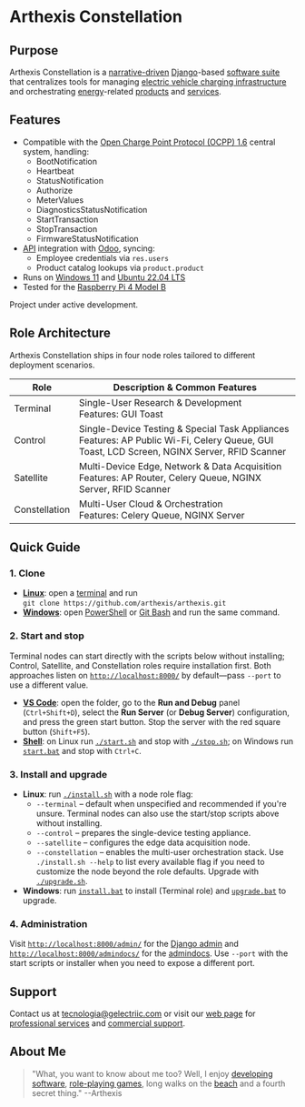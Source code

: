 # Arthexis Constellation

## Purpose

Arthexis Constellation is a [narrative-driven](https://en.wikipedia.org/wiki/Narrative) [Django](https://www.djangoproject.com/)-based [software suite](https://en.wikipedia.org/wiki/Software_suite) that centralizes tools for managing [electric vehicle charging infrastructure](https://en.wikipedia.org/wiki/Charging_station) and orchestrating [energy](https://en.wikipedia.org/wiki/Energy)-related [products](https://en.wikipedia.org/wiki/Product_(business)) and [services](https://en.wikipedia.org/wiki/Service_(economics)).

## Features

- Compatible with the [Open Charge Point Protocol (OCPP) 1.6](https://www.openchargealliance.org/protocols/ocpp-16/) central system, handling:
  - BootNotification
  - Heartbeat
  - StatusNotification
  - Authorize
  - MeterValues
  - DiagnosticsStatusNotification
  - StartTransaction
  - StopTransaction
  - FirmwareStatusNotification
- [API](https://en.wikipedia.org/wiki/API) integration with [Odoo](https://www.odoo.com/), syncing:
  - Employee credentials via `res.users`
  - Product catalog lookups via `product.product`
- Runs on [Windows 11](https://www.microsoft.com/windows/windows-11) and [Ubuntu 22.04 LTS](https://releases.ubuntu.com/22.04/)
- Tested for the [Raspberry Pi 4 Model B](https://www.raspberrypi.com/products/raspberry-pi-4-model-b/)

Project under active development.

## Role Architecture

Arthexis Constellation ships in four node roles tailored to different deployment scenarios.

| Role | Description & Common Features |
| --- | --- |
| Terminal | Single-User Research & Development<br>Features: GUI Toast |
| Control | Single-Device Testing & Special Task Appliances<br>Features: AP Public Wi-Fi, Celery Queue, GUI Toast, LCD Screen, NGINX Server, RFID Scanner |
| Satellite | Multi-Device Edge, Network & Data Acquisition<br>Features: AP Router, Celery Queue, NGINX Server, RFID Scanner |
| Constellation | Multi-User Cloud & Orchestration<br>Features: Celery Queue, NGINX Server |

## Quick Guide

### 1. Clone
- **[Linux](https://en.wikipedia.org/wiki/Linux)**: open a [terminal](https://en.wikipedia.org/wiki/Command-line_interface) and run  
  `git clone https://github.com/arthexis/arthexis.git`
- **[Windows](https://en.wikipedia.org/wiki/Microsoft_Windows)**: open [PowerShell](https://learn.microsoft.com/powershell/) or [Git Bash](https://gitforwindows.org/) and run the same command.

### 2. Start and stop
Terminal nodes can start directly with the scripts below without installing; Control, Satellite, and Constellation roles require installation first. Both approaches listen on [`http://localhost:8000/`](http://localhost:8000/) by default—pass `--port` to use a different value.
- **[VS Code](https://code.visualstudio.com/)**: open the folder, go to the
  **Run and Debug** panel (`Ctrl+Shift+D`), select the **Run Server** (or
  **Debug Server**) configuration, and press the green start button. Stop the
  server with the red square button (`Shift+F5`).
- **[Shell](https://en.wikipedia.org/wiki/Shell_(computing))**: on Linux run [`./start.sh`](start.sh) and stop with [`./stop.sh`](stop.sh); on Windows run [`start.bat`](start.bat) and stop with `Ctrl+C`.

### 3. Install and upgrade
- **Linux**: run [`./install.sh`](install.sh) with a node role flag:
  - `--terminal` – default when unspecified and recommended if you're unsure. Terminal nodes can also use the start/stop scripts above without installing.
  - `--control` – prepares the single-device testing appliance.
  - `--satellite` – configures the edge data acquisition node.
  - `--constellation` – enables the multi-user orchestration stack.
  Use `./install.sh --help` to list every available flag if you need to customize the node beyond the role defaults. Upgrade with [`./upgrade.sh`](upgrade.sh).
- **Windows**: run [`install.bat`](install.bat) to install (Terminal role) and [`upgrade.bat`](upgrade.bat) to upgrade.

### 4. Administration
Visit [`http://localhost:8000/admin/`](http://localhost:8000/admin/) for the [Django admin](https://docs.djangoproject.com/en/stable/ref/contrib/admin/) and [`http://localhost:8000/admindocs/`](http://localhost:8000/admindocs/) for the [admindocs](https://docs.djangoproject.com/en/stable/ref/contrib/admin/admindocs/). Use `--port` with the start scripts or installer when you need to expose a different port.

## Support

Contact us at [tecnologia@gelectriic.com](mailto:tecnologia@gelectriic.com) or visit our [web page](https://www.gelectriic.com/) for [professional services](https://en.wikipedia.org/wiki/Professional_services) and [commercial support](https://en.wikipedia.org/wiki/Technical_support).

## About Me

> "What, you want to know about me too? Well, I enjoy [developing software](https://en.wikipedia.org/wiki/Software_development), [role-playing games](https://en.wikipedia.org/wiki/Role-playing_game), long walks on the [beach](https://en.wikipedia.org/wiki/Beach) and a fourth secret thing."
> --Arthexis

